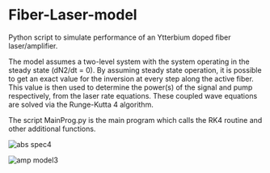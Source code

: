 # Fiber-Laser-model
Python script to simulate performance of an Ytterbium doped fiber laser/amplifier.

The model assumes a two-level system with the system operating in the steady state (dN2/dt = 0). 
By assuming steady state operation, it is possible to get an exact value for the inversion at every step along the active fiber.
This value is then used to determine the power(s) of the signal and pump respectively, from the laser rate equations. These coupled 
wave equations are solved via the Runge-Kutta 4 algorithm. 

The script MainProg.py is the main program which calls the RK4 routine and other additional functions.

![abs spec4](https://user-images.githubusercontent.com/93448334/139585619-e923fbc8-532f-49b4-90fb-f2904a18a876.png)

![amp model3](https://user-images.githubusercontent.com/93448334/139585502-42d80781-74d2-40fa-94a2-c49e8ff7d363.png)

